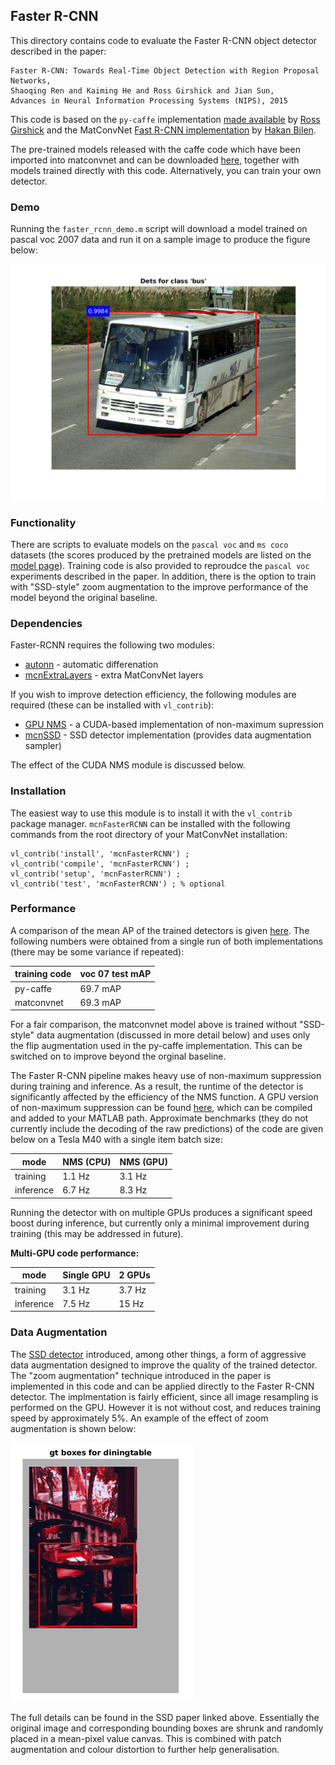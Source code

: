 Faster R-CNN
---

This directory contains code to evaluate the Faster R-CNN object detector 
described in the paper:

```
Faster R-CNN: Towards Real-Time Object Detection with Region Proposal Networks,
Shaoqing Ren and Kaiming He and Ross Girshick and Jian Sun,
Advances in Neural Information Processing Systems (NIPS), 2015
```

This code is based on the `py-caffe` implementation 
[made available](https://github.com/rbgirshick/py-faster-rcnn) by 
[Ross Girshick](http://www.rossgirshick.info/) and the MatConvNet 
[Fast R-CNN implementation](https://github.com/vlfeat/matconvnet/tree/master/examples/fast_rcnn) by 
[Hakan Bilen](http://www.robots.ox.ac.uk/~hbilen).

The pre-trained models released with the caffe code which have been imported into matconvnet and 
can be downloaded [here](http://www.robots.ox.ac.uk/~albanie/models.html#faster-rcnn-models), together with models trained directly with this code.  Alternatively, you can train your own detector.

### Demo

Running the `faster_rcnn_demo.m` script will download a model trained on pascal voc 2007 data and run it on a sample image to produce the figure below:

<img src="misc/pascal-demo-fig.jpg" width="600" />

### Functionality

There are scripts to evaluate models on the `pascal voc` and `ms coco` datasets (the scores produced by the pretrained models are listed on the [model page](http://www.robots.ox.ac.uk/~albanie/models.html#faster-rcnn-models)).  Training code is also provided to reproudce the `pascal voc` experiments described in the paper.  In addition, there is the option to train with "SSD-style" zoom augmentation to the improve performance of the model beyond the original baseline.


### Dependencies

Faster-RCNN requires the following two modules:

* [autonn](https://github.com/vlfeat/autonn) - automatic differenation
* [mcnExtraLayers](https://github.com/albanie/mcnExtraLayers) - extra MatConvNet layers


If you wish to improve detection efficiency, the following modules are required (these can be installed with `vl_contrib`):

* [GPU NMS](https://github.com/albanie/mcnNMS) - a CUDA-based implementation of non-maximum supression
* [mcnSSD](https://github.com/albanie/mcnSSD) - SSD detector implementation (provides data augmentation sampler)

The effect of the CUDA NMS module is discussed below.


### Installation

The easiest way to use this module is to install it with the `vl_contrib` 
package manager. `mcnFasterRCNN` can be installed with 
the following commands from the root directory of your MatConvNet 
installation:

```
vl_contrib('install', 'mcnFasterRCNN') ;
vl_contrib('compile', 'mcnFasterRCNN') ;
vl_contrib('setup', 'mcnFasterRCNN') ;
vl_contrib('test', 'mcnFasterRCNN') ; % optional
```  


### Performance

A comparison of the mean AP of the trained detectors is given [here](http://www.robots.ox.ac.uk/~albanie/models.html#faster-rcnn-models).   The following numbers were obtained from a single run of both implementations (there may be some variance if repeated):

| training code | voc 07 test mAP |  
|---------------|-----------------|
| py-caffe      |     69.7 mAP    |  
| matconvnet    |     69.3 mAP    |  

For a fair comparison, the matconvnet model above is trained without "SSD-style" data augmentation (discussed in more detail below) and uses only the flip augmentation used in the py-caffe implementation.  This can be switched on to improve beyond the orginal baseline.

The Faster R-CNN pipeline makes heavy use of non-maximum suppression during training and inference. As a result, the runtime of the detector is significantly affected by the efficiency of the NMS function.  A GPU version of non-maximum suppression can be found [here](https://github.com/albanie/mcnNMS), which can be compiled and added to your MATLAB path.  Approximate benchmarks (they do not currently include the decoding of the raw predictions) of the code are given below on a Tesla M40 with a single item batch size:


| mode      | NMS (CPU) | NMS (GPU) |  
|-----------|-----------|-----------|  
| training  | 1.1 Hz    | 3.1 Hz    |  
| inference | 6.7 Hz    | 8.3 Hz    |  


 Running the detector with on multiple GPUs produces a significant speed boost during inference, but currently only a minimal improvement during training (this may be addressed in future). 

**Multi-GPU code performance:**

| mode      | Single GPU | 2 GPUs   |
|-----------|-----------|-----------|
| training  | 3.1 Hz    | 3.7 Hz    |
| inference | 7.5 Hz    | 15 Hz     |


### Data Augmentation

The [SSD detector](https://link.springer.com/chapter/10.1007/978-3-319-46448-0_2) introduced, among other things, a form of aggressive data augmentation designed to improve the quality of the trained detector.  The "zoom augmentation" technique introduced in the paper is implemented in this code and can be applied directly to the Faster R-CNN detector.  The implmentation is fairly efficient, since all image resampling is performed on the GPU.  However it is not without cost, and reduces training speed by approximately 5%.  An example of the effect of zoom augmentation is shown below:

![zoom-aug](misc/zoom-aug.png)

The full details can be found in the SSD paper linked above.   Essentially the original image and corresponding bounding boxes are shrunk and randomly placed in a mean-pixel value canvas.  This is combined with patch augmentation and colour distortion to further help generalisation. 



